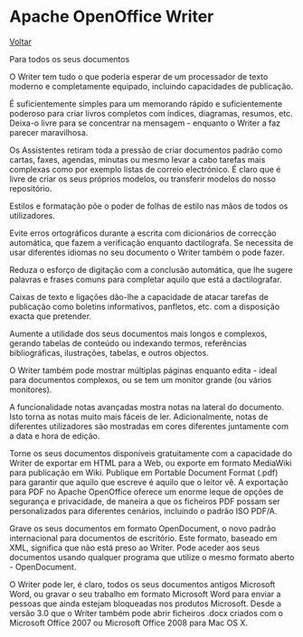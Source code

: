 # Apache OpenOffice Writer

[Voltar](../openoffice.md)

Para todos os seus documentos

O Writer tem tudo o que poderia esperar de um processador de texto moderno e completamente equipado, incluindo capacidades de publicação.

É suficientemente simples para um memorando rápido e suficientemente poderoso para criar livros completos com índices, diagramas, resumos, etc. Deixa-o livre para se concentrar na mensagem - enquanto o Writer a faz parecer maravilhosa.

Os Assistentes retiram toda a pressão de criar documentos padrão como cartas, faxes, agendas, minutas ou mesmo levar a cabo tarefas mais complexas como por exemplo listas de correio electrónico. É claro que é livre de criar os seus próprios modelos, ou transferir modelos do nosso repositório.

Estilos e formatação põe o poder de folhas de estilo nas mãos de todos os utilizadores.

Evite erros ortográficos durante a escrita com dicionários de correcção automática, que fazem a verificação enquanto dactilografa. Se necessita de usar diferentes idiomas no seu documento o Writer também o pode fazer.

Reduza o esforço de digitação com a conclusão automática, que lhe sugere palavras e frases comuns para completar aquilo que está a dactilografar.

Caixas de texto e ligações dão-lhe a capacidade de atacar tarefas de publicação como boletins informativos, panfletos, etc. com a disposição exacta que pretender.

Aumente a utilidade dos seus documentos mais longos e complexos, gerando tabelas de conteúdo ou indexando termos, referências bibliográficas, ilustrações, tabelas, e outros objectos.

O Writer também pode mostrar múltiplas páginas enquanto edita - ideal para documentos complexos, ou se tem um monitor grande (ou vários monitores).

A funcionalidade notas avançadas mostra notas na lateral do documento. Isto torna as notas muito mais fáceis de ler. Adicionalmente, notas de diferentes utilizadores são mostradas em cores diferentes juntamente com a data e hora de edição.

Torne os seus documentos disponíveis gratuitamente com a capacidade do Writer de exportar em HTML para a Web, ou exporte em formato MediaWiki para publicação em Wiki. Publique em Portable Document Format (.pdf) para garantir que aquilo que escreve é aquilo que o leitor vê. A exportação para PDF no Apache OpenOffice oferece um enorme leque de opções de segurança e privacidade, de maneira a que os ficheiros PDF possam ser personalizados para diferentes cenários, incluindo o padrão ISO PDF/A.

Grave os seus documentos em formato OpenDocument, o novo padrão internacional para documentos de escritório. Este formato, baseado em XML, significa que não está preso ao Writer. Pode aceder aos seus documentos usando qualquer programa que utilize o mesmo formato aberto - OpenDocument.

O Writer pode ler, é claro, todos os seus documentos antigos Microsoft Word, ou gravar o seu trabalho em formato Microsoft Word para enviar a pessoas que ainda estejam bloqueadas nos produtos Microsoft. Desde a versão 3.0 que o Writer também pode abrir ficheiros .docx criados com o Microsoft Office 2007 ou Microsoft Office 2008 para Mac OS X.